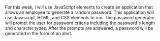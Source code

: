 For this week, I will use JavaScript elements to create an application that allows an employee to generate a random password. This application will use Javascript, HTML, and CSS elements to run. The password generator will prompt the user for password criteria including the password's length and character types. After the prompts are answered, a password will be generated in the form of an alert.
